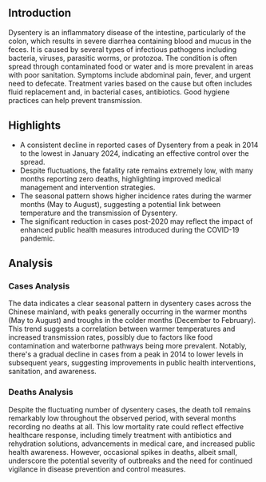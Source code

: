 ## Introduction

Dysentery is an inflammatory disease of the intestine, particularly of the colon, which results in severe diarrhea containing blood and mucus in the feces. It is caused by several types of infectious pathogens including bacteria, viruses, parasitic worms, or protozoa. The condition is often spread through contaminated food or water and is more prevalent in areas with poor sanitation. Symptoms include abdominal pain, fever, and urgent need to defecate. Treatment varies based on the cause but often includes fluid replacement and, in bacterial cases, antibiotics. Good hygiene practices can help prevent transmission.

## Highlights

- A consistent decline in reported cases of Dysentery from a peak in 2014 to the lowest in January 2024, indicating an effective control over the spread. <br/>
- Despite fluctuations, the fatality rate remains extremely low, with many months reporting zero deaths, highlighting improved medical management and intervention strategies. <br/>
- The seasonal pattern shows higher incidence rates during the warmer months (May to August), suggesting a potential link between temperature and the transmission of Dysentery. <br/>
- The significant reduction in cases post-2020 may reflect the impact of enhanced public health measures introduced during the COVID-19 pandemic.

## Analysis

### Cases Analysis
The data indicates a clear seasonal pattern in dysentery cases across the Chinese mainland, with peaks generally occurring in the warmer months (May to August) and troughs in the colder months (December to February). This trend suggests a correlation between warmer temperatures and increased transmission rates, possibly due to factors like food contamination and waterborne pathways being more prevalent. Notably, there's a gradual decline in cases from a peak in 2014 to lower levels in subsequent years, suggesting improvements in public health interventions, sanitation, and awareness.

### Deaths Analysis
Despite the fluctuating number of dysentery cases, the death toll remains remarkably low throughout the observed period, with several months recording no deaths at all. This low mortality rate could reflect effective healthcare response, including timely treatment with antibiotics and rehydration solutions, advancements in medical care, and increased public health awareness. However, occasional spikes in deaths, albeit small, underscore the potential severity of outbreaks and the need for continued vigilance in disease prevention and control measures.
